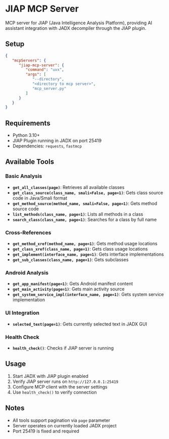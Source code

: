 # JIAP MCP Server

MCP server for JIAP (Java Intelligence Analysis Platform), providing AI assistant integration with JADX decompiler through the JIAP plugin.

## Setup

```json
{
   "mcpServers": {
      "jiap-mcp-server": {
         "command": "uvx",
         "args": [
            "--directory",
            "<directory to mcp server>",
            "mcp_server.py"
         ]
      }
   }
}
```

## Requirements

- Python 3.10+
- JIAP Plugin running in JADX on port 25419
- Dependencies: `requests`, `fastmcp`

## Available Tools

### Basic Analysis

- **`get_all_classes(page)`**: Retrieves all available classes
- **`get_class_source(class_name, smali=False, page=1)`**: Gets class source code in Java/Smali format
- **`get_method_source(method_name, smali=False, page=1)`**: Gets method source code
- **`list_methods(class_name, page=1)`**: Lists all methods in a class
- **`search_class(class_name, page=1)`**: Searches for a class by full name

### Cross-References

- **`get_method_xref(method_name, page=1)`**: Gets method usage locations
- **`get_class_xref(class_name, page=1)`**: Gets class usage locations
- **`get_implement(interface_name, page=1)`**: Gets interface implementations
- **`get_sub_classes(class_name, page=1)`**: Gets subclasses

### Android Analysis

- **`get_app_manifest(page=1)`**: Gets Android manifest content
- **`get_main_activity(page=1)`**: Gets main activity source
- **`get_system_service_impl(interface_name, page=1)`**: Gets system service implementation

### UI Integration

- **`selected_text(page=1)`**: Gets currently selected text in JADX GUI

### Health Check

- **`health_check()`**: Checks if JIAP server is running

## Usage

1. Start JADX with JIAP plugin enabled
2. Verify JIAP server runs on `http://127.0.0.1:25419`
3. Configure MCP client with the server settings
4. Use `health_check()` to verify connection

## Notes

- All tools support pagination via `page` parameter
- Server operates on currently loaded JADX project
- Port 25419 is fixed and required